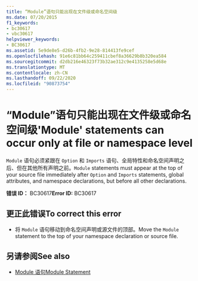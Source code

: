 ```yaml
---
title: “Module”语句只能出现在文件级或命名空间级
ms.date: 07/20/2015
f1_keywords:
- bc30617
- vbc30617
helpviewer_keywords:
- BC30617
ms.assetid: 5e9de8e5-d26b-4fb2-9e28-814413fe9cef
ms.openlocfilehash: 91e6c81bb64c259411cbef8a36629b8b320ea584
ms.sourcegitcommit: d2db216e46323f73b32ae312c9e4135258e5d68e
ms.translationtype: MT
ms.contentlocale: zh-CN
ms.lasthandoff: 09/22/2020
ms.locfileid: "90873754"
---
```

# <a name="module-statements-can-occur-only-at-file-or-namespace-level"></a><span data-ttu-id="c9049-102">“Module”语句只能出现在文件级或命名空间级</span><span class="sxs-lookup"><span data-stu-id="c9049-102">'Module' statements can occur only at file or namespace level</span></span>

<span data-ttu-id="c9049-103">`Module` 语句必须紧跟在 `Option` 和 `Imports` 语句、全局特性和命名空间声明之后、但在其他所有声明之前。</span><span class="sxs-lookup"><span data-stu-id="c9049-103">`Module` statements must appear at the top of your source file immediately after `Option` and `Imports` statements, global attributes, and namespace declarations, but before all other declarations.</span></span>  
  
 <span data-ttu-id="c9049-104">**错误 ID：** BC30617</span><span class="sxs-lookup"><span data-stu-id="c9049-104">**Error ID:** BC30617</span></span>  
  
## <a name="to-correct-this-error"></a><span data-ttu-id="c9049-105">更正此错误</span><span class="sxs-lookup"><span data-stu-id="c9049-105">To correct this error</span></span>  
  
- <span data-ttu-id="c9049-106">将 `Module` 语句移动到命名空间声明或源文件的顶部。</span><span class="sxs-lookup"><span data-stu-id="c9049-106">Move the `Module` statement to the top of your namespace declaration or source file.</span></span>  
  
## <a name="see-also"></a><span data-ttu-id="c9049-107">另请参阅</span><span class="sxs-lookup"><span data-stu-id="c9049-107">See also</span></span>

- [<span data-ttu-id="c9049-108">Module 语句</span><span class="sxs-lookup"><span data-stu-id="c9049-108">Module Statement</span></span>](../statements/module-statement.md)

